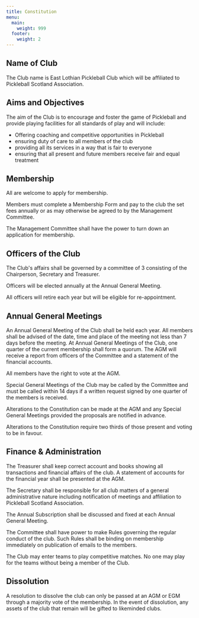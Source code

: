 ```yaml
---
title: Constitution
menu:
  main:
    weight: 999
  footer:
    weight: 2
---
```


## Name of Club
The Club name is East Lothian Pickleball Club which will be affiliated to Pickleball Scotland Association.

## Aims and Objectives

The aim of the Club is to encourage and foster the game of Pickleball and provide playing facilities for all standards of play and will include:
* Offering coaching and competitive opportunities in Pickleball
* ensuring duty of care to all members of the club
* providing all its services in a way that is fair to everyone
* ensuring that all present and future members receive fair and equal treatment

## Membership

All are welcome to apply for membership.

Members must complete a Membership Form and pay to the club the set fees annually or as may otherwise be agreed to by the Management Committee.

The Management Committee shall have the power to turn down an application for membership.

## Officers of the Club

The Club's affairs shall be governed by a committee of 3 consisting of the Chairperson, Secretary and Treasurer.

Officers will be elected annually at the Annual General Meeting.

All officers will retire each year but will be eligible for re-appointment.

## Annual General Meetings

An Annual General Meeting of the Club shall be held each year. All members shall be advised of the date, time and place of the meeting not less than 7 days before the meeting. At Annual General Meetings of the Club, one quarter of the current membership shall form a quorum. The AGM will receive a report from officers of the Committee and a statement of the financial accounts.

All members have the right to vote at the AGM.

Special General Meetings of the Club may be called by the Committee and must be called within 14 days if a written request signed by one quarter of the members is received.

Alterations to the Constitution can be made at the AGM and any Special General Meetings provided the proposals are notified in advance.

Alterations to the Constitution require two thirds of those present and voting to be in favour.

## Finance & Administration

The Treasurer shall keep correct account and books showing all transactions and financial affairs of the club. A statement of accounts for the financial year shall be presented at the AGM.

The Secretary shall be responsible for all club matters of a general administrative nature including notification of meetings and affiliation to Pickleball Scotland Association.

The Annual Subscription shall be discussed and fixed at each Annual General Meeting.

The Committee shall have power to make Rules governing the regular conduct of the club. Such Rules shall be binding on membership immediately on publication of emails to the members.

The Club may enter teams to play competitive matches. No one may play for the teams without being a member of the Club.

## Dissolution

A resolution to dissolve the club can only be passed at an AGM or EGM through a majority vote of the membership. In the event of dissolution, any assets of the club that remain will be gifted to likeminded clubs.
